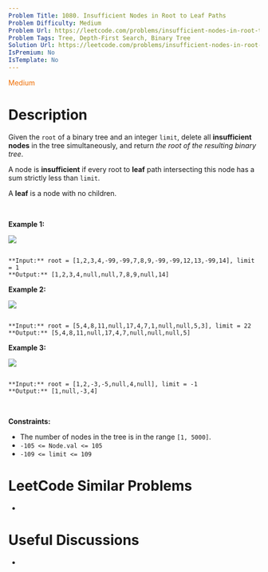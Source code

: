 ```yaml
---
Problem Title: 1080. Insufficient Nodes in Root to Leaf Paths
Problem Difficulty: Medium
Problem Url: https://leetcode.com/problems/insufficient-nodes-in-root-to-leaf-paths/
Problem Tags: Tree, Depth-First Search, Binary Tree
Solution Url: https://leetcode.com/problems/insufficient-nodes-in-root-to-leaf-paths/solution/
IsPremium: No
IsTemplate: No
---
```


<span style="color: rgb(239, 108, 0);">Medium</span>

# Description

Given the `root` of a binary tree and an integer `limit`, delete all **insufficient nodes** in the tree simultaneously, and return *the root of the resulting binary tree*.


A node is **insufficient** if every root to **leaf** path intersecting this node has a sum strictly less than `limit`.


A **leaf** is a node with no children.


 


**Example 1:**


![](https://assets.leetcode.com/uploads/2019/06/05/insufficient-11.png)

```

**Input:** root = [1,2,3,4,-99,-99,7,8,9,-99,-99,12,13,-99,14], limit = 1
**Output:** [1,2,3,4,null,null,7,8,9,null,14]

```

**Example 2:**


![](https://assets.leetcode.com/uploads/2019/06/05/insufficient-3.png)

```

**Input:** root = [5,4,8,11,null,17,4,7,1,null,null,5,3], limit = 22
**Output:** [5,4,8,11,null,17,4,7,null,null,null,5]

```

**Example 3:**


![](https://assets.leetcode.com/uploads/2019/06/11/screen-shot-2019-06-11-at-83301-pm.png)

```

**Input:** root = [1,2,-3,-5,null,4,null], limit = -1
**Output:** [1,null,-3,4]

```

 


**Constraints:**


* The number of nodes in the tree is in the range `[1, 5000]`.
* `-105 <= Node.val <= 105`
* `-109 <= limit <= 109`




# LeetCode Similar Problems

- []()

# Useful Discussions

- []()
